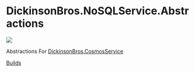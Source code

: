 # DickinsonBros.NoSQLService.Abstractions

<a href="https://www.nuget.org/packages/DickinsonBros.NoSQLService.Abstractions/">
    <img src="https://img.shields.io/nuget/v/DickinsonBros.NoSQLService.Abstractions">
</a>

Abstractions For <a href="https://github.com/msdickinson/DickinsonBros.CosmosService">DickinsonBros.CosmosService </a>

<a href="https://dev.azure.com/marksamdickinson/DickinsonBros/_build?definitionScope=%5CDickinsonBros.NoSQLService.Abstractions">Builds</a>
